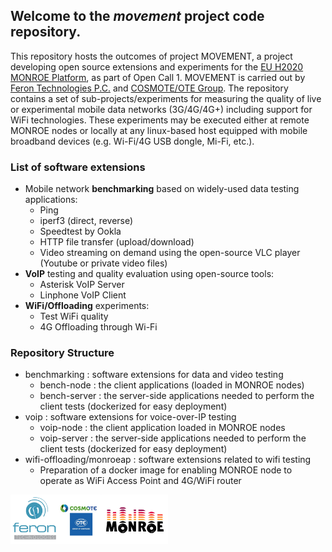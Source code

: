 ## Welcome to the _movement_ project code repository.

This repository hosts the outcomes of project MOVEMENT, a project developing open source extensions and experiments for the [EU H2020 MONROE Platform](https://www.monroe-project.eu/), as part of Open Call 1. MOVEMENT is carried out by [Feron Technologies P.C.](http://www.feron-tech.com) and [COSMOTE/OTE Group](http://www.comsote.gr).
The repository contains a set of sub-projects/experiments for measuring the quality of live or experimental mobile data networks (3G/4G/4G+) including support for WiFi technologies. These experiments may be executed either at remote MONROE nodes or locally at any linux-based host equipped with mobile broadband devices (e.g. Wi-Fi/4G USB dongle, Mi-Fi, etc.).

### List of software extensions
- Mobile network **benchmarking** based on widely-used data testing applications:
	- Ping
	- iperf3 (direct, reverse)
	- Speedtest by Ookla
	- HTTP file transfer (upload/download)
	- Video streaming on demand using the open-source VLC player (Youtube or private video files)
- **VoIP** testing and quality evaluation using open-source tools:
  - Asterisk VoIP Server
  - Linphone VoIP Client
- **WiFi/Offloading** experiments:
  - Test WiFi quality
  - 4G Offloading through Wi-Fi

### Repository Structure
* benchmarking : software extensions for data and video testing
  * bench-node : the client applications (loaded in MONROE nodes)
  * bench-server : the server-side applications needed to perform the client tests (dockerized for easy deployment)
* voip : software extensions for voice-over-IP testing
  * voip-node   : the client application loaded in MONROE nodes
  * voip-server : the server-side applications needed to perform the client tests (dockerized for easy deployment)
* wifi-offloading/monroeap : software extensions related to wifi testing
  * Preparation of a docker image for enabling MONROE node to operate as WiFi Access Point and 4G/WiFi router

<img src="movement.png" width="50%" height="50%"/>
